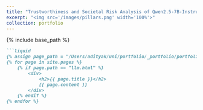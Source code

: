 ```yaml
---
title: "Trustworthiness and Societal Risk Analysis of Qwen2.5-7B-Instruct on the TrustLLM Dataset"
excerpt: "<img src='/images/pillars.png' width='100%'>"
collection: portfolio
---
```


{% include base_path %}

```markdown
```liquid
{% assign page_path = "/Users/adityak/uni/portfolio/_portfolio/portfolio-0.md" %}
{% for page in site.pages %}
    {% if page.path == "llm.html" %}
        <div>
            <h2>{{ page.title }}</h2>
            {{ page.content }}
        </div>
    {% endif %}
{% endfor %}
```
```